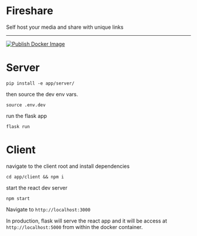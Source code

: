 # Fireshare

Self host your media and share with unique links

---

[![Publish Docker Image](https://github.com/ShaneIsrael/fireshare/actions/workflows/docker-publish.yml/badge.svg)](https://github.com/ShaneIsrael/fireshare/actions/workflows/docker-publish.yml)

# Server

```
pip install -e app/server/
```

then source the dev env vars.

```
source .env.dev
```

run the flask app

```
flask run
```

# Client

navigate to the client root and install dependencies

```
cd app/client && npm i
```

start the react dev server

```
npm start
```

Navigate to `http://localhost:3000`

In production, flask will serve the react app and it will be access at `http://localhost:5000` from within
the docker container.
